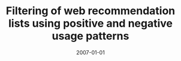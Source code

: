 ---
# Documentation: https://wowchemy.com/docs/managing-content/

title: Filtering of web recommendation lists using positive and negative usage patterns
subtitle: ''
summary: ''
authors:
- kazienko
tags: []
categories: []
date: '2007-01-01'
lastmod: 2022-10-07T05:48:54Z
featured: false
draft: false

# Featured image
# To use, add an image named `featured.jpg/png` to your page's folder.
# Focal points: Smart, Center, TopLeft, Top, TopRight, Left, Right, BottomLeft, Bottom, BottomRight.
image:
  caption: ''
  focal_point: ''
  preview_only: false

# Projects (optional).
#   Associate this post with one or more of your projects.
#   Simply enter your project's folder or file name without extension.
#   E.g. `projects = ["internal-project"]` references `content/project/deep-learning/index.md`.
#   Otherwise, set `projects = []`.
projects: []
publishDate: '2022-10-07T05:48:53.455403Z'
publication_types:
- '2'
abstract: ''
publication: '*Lecture Notes in Computer Science. Lecture Notes in Artificial Intelligence*'
doi: 10.1007/978-3-540-74829-8_124
---